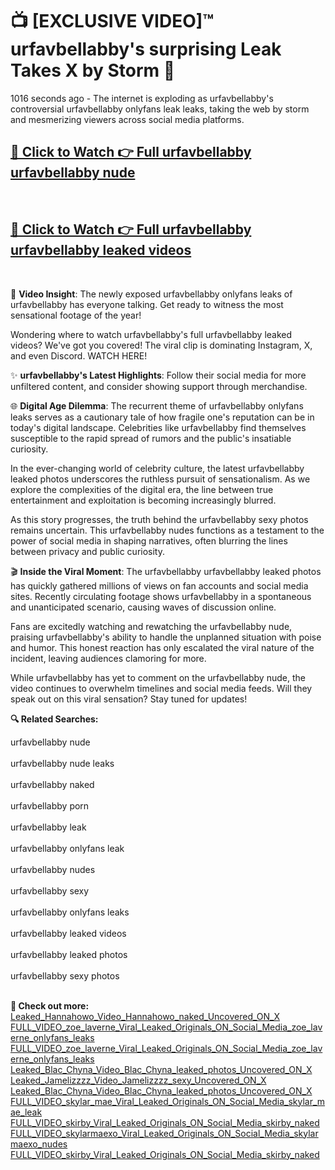 # 📺 [EXCLUSIVE VIDEO]™ urfavbellabby's surprising Leak Takes X by Storm 🚀

1016 seconds ago - The internet is exploding as urfavbellabby's controversial urfavbellabby onlyfans leak leaks, taking the web by storm and mesmerizing viewers across social media platforms.

<h2><a href="https://github-6l9.pages.dev/link1">🔗 Click to Watch 👉 Full urfavbellabby urfavbellabby nude</a></h2><br>
<h2><a href="https://github-6l9.pages.dev/link2">🔗 Click to Watch 👉 Full urfavbellabby urfavbellabby leaked videos</a></h2><br>

🎥 **Video Insight**: The newly exposed urfavbellabby onlyfans leaks of urfavbellabby has everyone talking. Get ready to witness the most sensational footage of the year!

Wondering where to watch urfavbellabby's full urfavbellabby leaked videos? We've got you covered! The viral clip is dominating Instagram, X, and even Discord. WATCH HERE!

✨ **urfavbellabby's Latest Highlights**: Follow their social media for more unfiltered content, and consider showing support through merchandise.

🌐 **Digital Age Dilemma**: The recurrent theme of urfavbellabby onlyfans leaks serves as a cautionary tale of how fragile one's reputation can be in today's digital landscape. Celebrities like urfavbellabby find themselves susceptible to the rapid spread of rumors and the public's insatiable curiosity.

In the ever-changing world of celebrity culture, the latest urfavbellabby leaked photos underscores the ruthless pursuit of sensationalism. As we explore the complexities of the digital era, the line between true entertainment and exploitation is becoming increasingly blurred.

As this story progresses, the truth behind the urfavbellabby sexy photos remains uncertain. This urfavbellabby nudes functions as a testament to the power of social media in shaping narratives, often blurring the lines between privacy and public curiosity.

🎬 **Inside the Viral Moment**: The urfavbellabby urfavbellabby leaked photos has quickly gathered millions of views on fan accounts and social media sites. Recently circulating footage shows urfavbellabby in a spontaneous and unanticipated scenario, causing waves of discussion online.

Fans are excitedly watching and rewatching the urfavbellabby nude, praising urfavbellabby's ability to handle the unplanned situation with poise and humor. This honest reaction has only escalated the viral nature of the incident, leaving audiences clamoring for more.

While urfavbellabby has yet to comment on the urfavbellabby nude, the video continues to overwhelm timelines and social media feeds. Will they speak out on this viral sensation? Stay tuned for updates!

<strong>🔍 Related Searches:</strong>

urfavbellabby nude
<br><br>
urfavbellabby nude leaks
<br><br>
urfavbellabby naked
<br><br>
urfavbellabby porn
<br><br>
urfavbellabby leak
<br><br>
urfavbellabby onlyfans leak
<br><br>
urfavbellabby nudes
<br><br>
urfavbellabby sexy
<br><br>
urfavbellabby onlyfans leaks
<br><br>
urfavbellabby leaked videos
<br><br>
urfavbellabby leaked photos
<br><br>
urfavbellabby sexy photos
<br><br>



<strong>🔗 Check out more:</strong><br>
<a href="./Leaked_Hannahowo_Video_Hannahowo_naked_Uncovered_ON_X.md">Leaked_Hannahowo_Video_Hannahowo_naked_Uncovered_ON_X</a><br>
<a href="./FULL_VIDEO_zoe_laverne_Viral_Leaked_Originals_ON_Social_Media_zoe_laverne_onlyfans_leaks.md">FULL_VIDEO_zoe_laverne_Viral_Leaked_Originals_ON_Social_Media_zoe_laverne_onlyfans_leaks</a><br>
<a href="./FULL_VIDEO_zoe_laverne_Viral_Leaked_Originals_ON_Social_Media_zoe_laverne_onlyfans_leaks.md">FULL_VIDEO_zoe_laverne_Viral_Leaked_Originals_ON_Social_Media_zoe_laverne_onlyfans_leaks</a><br>
<a href="./Leaked_Blac_Chyna_Video_Blac_Chyna_leaked_photos_Uncovered_ON_X.md">Leaked_Blac_Chyna_Video_Blac_Chyna_leaked_photos_Uncovered_ON_X</a><br>
<a href="./Leaked_Jamelizzzz_Video_Jamelizzzz_sexy_Uncovered_ON_X.md">Leaked_Jamelizzzz_Video_Jamelizzzz_sexy_Uncovered_ON_X</a><br>
<a href="./Leaked_Blac_Chyna_Video_Blac_Chyna_leaked_photos_Uncovered_ON_X.md">Leaked_Blac_Chyna_Video_Blac_Chyna_leaked_photos_Uncovered_ON_X</a><br>
<a href="./FULL_VIDEO_skylar_mae_Viral_Leaked_Originals_ON_Social_Media_skylar_mae_leak.md">FULL_VIDEO_skylar_mae_Viral_Leaked_Originals_ON_Social_Media_skylar_mae_leak</a><br>
<a href="./FULL_VIDEO_skirby_Viral_Leaked_Originals_ON_Social_Media_skirby_naked.md">FULL_VIDEO_skirby_Viral_Leaked_Originals_ON_Social_Media_skirby_naked</a><br>
<a href="./FULL_VIDEO_skylarmaexo_Viral_Leaked_Originals_ON_Social_Media_skylarmaexo_nudes.md">FULL_VIDEO_skylarmaexo_Viral_Leaked_Originals_ON_Social_Media_skylarmaexo_nudes</a><br>
<a href="./FULL_VIDEO_skirby_Viral_Leaked_Originals_ON_Social_Media_skirby_naked.md">FULL_VIDEO_skirby_Viral_Leaked_Originals_ON_Social_Media_skirby_naked</a><br>

